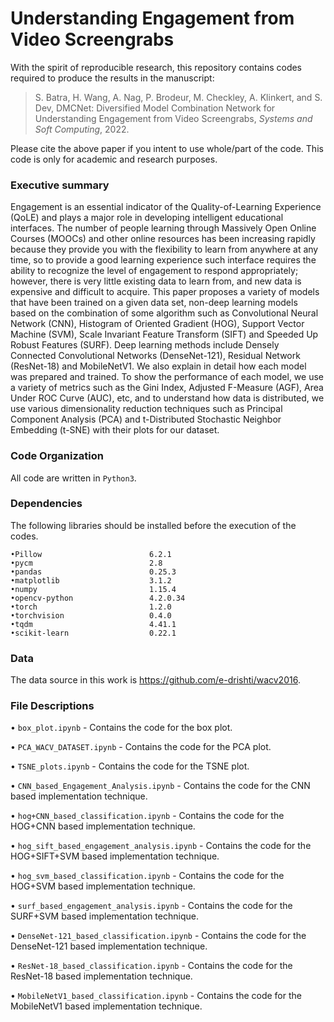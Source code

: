 # Understanding Engagement from Video Screengrabs

With the spirit of reproducible research, this repository contains codes required to produce the results in the manuscript:

> S. Batra, H. Wang, A. Nag, P. Brodeur, M. Checkley, A. Klinkert, and S. Dev, DMCNet: Diversified Model Combination Network for Understanding Engagement from Video Screengrabs, *Systems and Soft Computing*, 2022.

Please cite the above paper if you intent to use whole/part of the code. This code is only for academic and research purposes.

### Executive summary
Engagement is an essential indicator of the Quality-of-Learning Experience (QoLE) and plays a major role in developing intelligent educational interfaces. The number of people learning through Massively Open Online Courses (MOOCs) and other online resources has been increasing rapidly because they provide you with the flexibility to learn from anywhere at any time, so to provide a good learning experience such interface requires the ability to recognize the level of engagement to respond appropriately; however, there is very little existing data to learn from, and new data is expensive and difficult to acquire. This paper proposes a variety of models that have been trained on a given data set, non-deep learning models based on the combination of some algorithm such as Convolutional Neural Network (CNN), Histogram of Oriented Gradient (HOG), Support Vector Machine (SVM), Scale Invariant Feature Transform (SIFT) and Speeded Up Robust Features (SURF). Deep learning methods include Densely Connected Convolutional Networks (DenseNet-121), Residual Network (ResNet-18) and MobileNetV1. We also explain in detail how each model was prepared and trained. To show the performance of each model, we use a variety of metrics such as the Gini Index, Adjusted F-Measure (AGF), Area Under ROC Curve (AUC), etc, and to understand how data is distributed, we use various dimensionality reduction techniques such as Principal Component Analysis (PCA) and t-Distributed Stochastic Neighbor Embedding (t-SNE) with their plots for our dataset.



### Code Organization
All code are written in `Python3`.


### Dependencies

The following libraries should be installed before the execution of the codes.

	•Pillow                        6.2.1
	•pycm                          2.8
	•pandas                        0.25.3
	•matplotlib                    3.1.2
	•numpy                         1.15.4
	•opencv-python                 4.2.0.34
	•torch                         1.2.0
	•torchvision                   0.4.0
	•tqdm                          4.41.1
	•scikit-learn                  0.22.1

### Data
The data source in this work is https://github.com/e-drishti/wacv2016.

### File Descriptions

• `box_plot.ipynb` - Contains the code for the box plot.

• `PCA_WACV_DATASET.ipynb` - Contains the code for the PCA plot.

• `TSNE_plots.ipynb` - Contains the code for the TSNE plot.

• `CNN_based_Engagement_Analysis.ipynb` - Contains the code for the CNN based implementation technique.

• `hog+CNN_based_classification.ipynb` - Contains the code for the HOG+CNN based implementation technique.

• `hog_sift_based_engagement_analysis.ipynb` - Contains the code for the HOG+SIFT+SVM based implementation technique.

• `hog_svm_based_classification.ipynb` - Contains the code for the HOG+SVM based implementation technique.

• `surf_based_engagement_analysis.ipynb` - Contains the code for the SURF+SVM based implementation technique.

• `DenseNet-121_based_classification.ipynb` - Contains the code for the DenseNet-121 based implementation technique.
	
• `ResNet-18_based_classification.ipynb` - Contains the code for the ResNet-18 based implementation technique.
	
• `MobileNetV1_based_classification.ipynb` - Contains the code for the MobileNetV1 based implementation technique.
